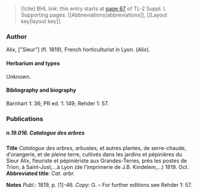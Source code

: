 > [!cite] BHL link: this entry starts at [page 67](https://www.biodiversitylibrary.org/item/103858#page/79/mode/1up) of TL-2 Suppl. I.
> Supporting pages: [[Abbreviations|abbreviations]], [[Layout key|layout key]].

### Author

Alix, \["Sieur"\] (fl. 1819), French horticulturist in Lyon. (*Alix*).

#### Herbarium and types

Unknown.

#### Bibliography and biography

Barnhart 1: 36; PR ed. 1: 149; Rehder 1: 57.

### Publications

##### n.19.016. Catalogue des arbres

**Title**
*Catalogue des arbres*, arbustes, et autres plantes, de serre-chaude, d'orangerie, et de pleine terre, cultivés dans les jardins et pépinières du Sieur Alix, fleuriste et pépinièriste aux Grandes-Terres, près les postes de Trion, à Saint-Just,...à Lyon (de l'imprimerie de J.B. Kindelem,...) 1819. Oct.
**Abbreviated title**: *Cat. arbr.*

**Notes**
*Publ*.: 1819, p. \[1\]-46. *Copy*: G. – For further editions see Rehder 1: 57.


